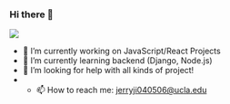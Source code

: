 ### Hi there 👋

![](https://komarev.com/ghpvc/?username=JJerryJi)
- 🔭 I’m currently working on JavaScript/React Projects
- 🌱 I’m currently learning backend (Django, Node.js)
- 🤔 I’m looking for help with all kinds of project! 
- - 📫 How to reach me: jerryji040506@ucla.edu
<!--
**JJerryJi/JJerryJi** is a ✨ _special_ ✨ repository because its `README.md` (this file) appears on your GitHub profile.

Here are some ideas to get you started:

- 🔭 I’m currently working on ...
- 🌱 I’m currently learning ...
- 👯 I’m looking to collaborate on ...
- 🤔 I’m looking for help with ...
- 💬 Ask me about ...
- 📫 How to reach me: ...
- 😄 Pronouns: ...
- ⚡ Fun fact: ...
-->
